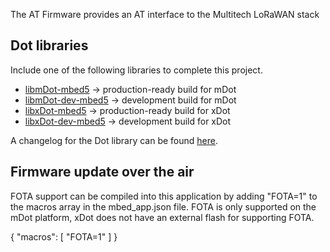 The AT Firmware provides an AT interface to the Multitech LoRaWAN stack

Dot libraries
------------------

Include one of the following libraries to complete this project.
  * [libmDot-mbed5](http://github.com/MultiTechSystems/libmDot-mbed5/) -> production-ready build for mDot
  * [libmDot-dev-mbed5](http://github.com/MultiTechSystems/libmDot-dev-mbed5/) -> development build for mDot
  * [libxDot-mbed5](http://github.com/MultiTechSystems/libxDot-mbed5/) -> production-ready build for xDot
  * [libxDot-dev-mbed5](http://github.com/MultiTechSystems/libxDot-dev-mbed5/) -> development build for xDot

A changelog for the Dot library can be found [here](https://developer.mbed.org/teams/MultiTech/wiki/Dot-library-change-log).



Firmware update over the air
------------------------------
FOTA support can be compiled into this application by adding "FOTA=1" to the macros array in the mbed_app.json file.
FOTA is only supported on the mDot platform, xDot does not have an external flash for supporting FOTA.

{
    "macros": [
        "FOTA=1"
    ]
}
        